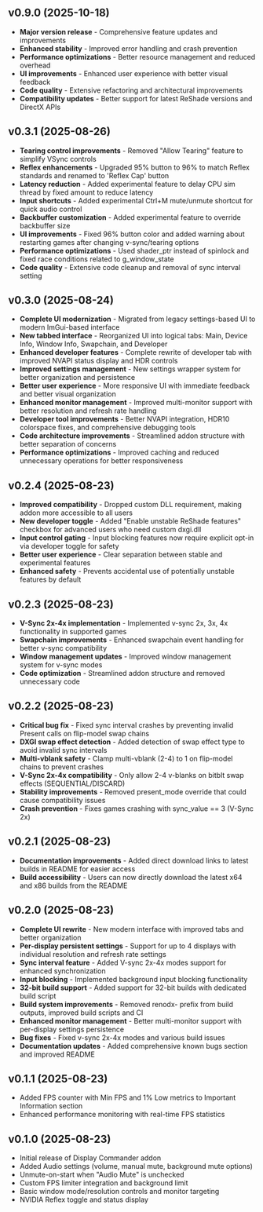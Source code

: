 ## v0.9.0 (2025-10-18)

- **Major version release** - Comprehensive feature updates and improvements
- **Enhanced stability** - Improved error handling and crash prevention
- **Performance optimizations** - Better resource management and reduced overhead
- **UI improvements** - Enhanced user experience with better visual feedback
- **Code quality** - Extensive refactoring and architectural improvements
- **Compatibility updates** - Better support for latest ReShade versions and DirectX APIs

## v0.3.1 (2025-08-26)

- **Tearing control improvements** - Removed "Allow Tearing" feature to simplify VSync controls
- **Reflex enhancements** - Upgraded 95% button to 96% to match Reflex standards and renamed to 'Reflex Cap' button
- **Latency reduction** - Added experimental feature to delay CPU sim thread by fixed amount to reduce latency
- **Input shortcuts** - Added experimental Ctrl+M mute/unmute shortcut for quick audio control
- **Backbuffer customization** - Added experimental feature to override backbuffer size
- **UI improvements** - Fixed 96% button color and added warning about restarting games after changing v-sync/tearing options
- **Performance optimizations** - Used shader_ptr instead of spinlock and fixed race conditions related to g_window_state
- **Code quality** - Extensive code cleanup and removal of sync interval setting

## v0.3.0 (2025-08-24)

- **Complete UI modernization** - Migrated from legacy settings-based UI to modern ImGui-based interface
- **New tabbed interface** - Reorganized UI into logical tabs: Main, Device Info, Window Info, Swapchain, and Developer
- **Enhanced developer features** - Complete rewrite of developer tab with improved NVAPI status display and HDR controls
- **Improved settings management** - New settings wrapper system for better organization and persistence
- **Better user experience** - More responsive UI with immediate feedback and better visual organization
- **Enhanced monitor management** - Improved multi-monitor support with better resolution and refresh rate handling
- **Developer tool improvements** - Better NVAPI integration, HDR10 colorspace fixes, and comprehensive debugging tools
- **Code architecture improvements** - Streamlined addon structure with better separation of concerns
- **Performance optimizations** - Improved caching and reduced unnecessary operations for better responsiveness

## v0.2.4 (2025-08-23)

- **Improved compatibility** - Dropped custom DLL requirement, making addon more accessible to all users
- **New developer toggle** - Added "Enable unstable ReShade features" checkbox for advanced users who need custom dxgi.dll
- **Input control gating** - Input blocking features now require explicit opt-in via developer toggle for safety
- **Better user experience** - Clear separation between stable and experimental features
- **Enhanced safety** - Prevents accidental use of potentially unstable features by default

## v0.2.3 (2025-08-23)

- **V-Sync 2x-4x implementation** - Implemented v-sync 2x, 3x, 4x functionality in supported games
- **Swapchain improvements** - Enhanced swapchain event handling for better v-sync compatibility
- **Window management updates** - Improved window management system for v-sync modes
- **Code optimization** - Streamlined addon structure and removed unnecessary code

## v0.2.2 (2025-08-23)

- **Critical bug fix** - Fixed sync interval crashes by preventing invalid Present calls on flip-model swap chains
- **DXGI swap effect detection** - Added detection of swap effect type to avoid invalid sync intervals
- **Multi-vblank safety** - Clamp multi-vblank (2-4) to 1 on flip-model chains to prevent crashes
- **V-Sync 2x-4x compatibility** - Only allow 2-4 v-blanks on bitblt swap effects (SEQUENTIAL/DISCARD)
- **Stability improvements** - Removed present_mode override that could cause compatibility issues
- **Crash prevention** - Fixes games crashing with sync_value == 3 (V-Sync 2x)

## v0.2.1 (2025-08-23)

- **Documentation improvements** - Added direct download links to latest builds in README for easier access
- **Build accessibility** - Users can now directly download the latest x64 and x86 builds from the README

## v0.2.0 (2025-08-23)

- **Complete UI rewrite** - New modern interface with improved tabs and better organization
- **Per-display persistent settings** - Support for up to 4 displays with individual resolution and refresh rate settings
- **Sync interval feature** - Added V-sync 2x-4x modes support for enhanced synchronization
- **Input blocking** - Implemented background input blocking functionality
- **32-bit build support** - Added support for 32-bit builds with dedicated build script
- **Build system improvements** - Removed renodx- prefix from build outputs, improved build scripts and CI
- **Enhanced monitor management** - Better multi-monitor support with per-display settings persistence
- **Bug fixes** - Fixed v-sync 2x-4x modes and various build issues
- **Documentation updates** - Added comprehensive known bugs section and improved README

## v0.1.1 (2025-08-23)

- Added FPS counter with Min FPS and 1% Low metrics to Important Information section
- Enhanced performance monitoring with real-time FPS statistics

## v0.1.0 (2025-08-23)

- Initial release of Display Commander addon
- Added Audio settings (volume, manual mute, background mute options)
- Unmute-on-start when "Audio Mute" is unchecked
- Custom FPS limiter integration and background limit
- Basic window mode/resolution controls and monitor targeting
- NVIDIA Reflex toggle and status display


